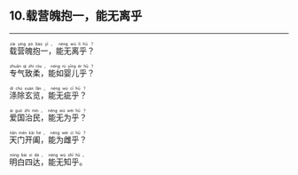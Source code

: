 ## 10.载营魄抱一，能无离乎
---


<ruby><rb> 载营魄抱一，能无离乎？ </rb> <rt> zài  yíng  pò  bào  yī ， néng  wú  lí  hū ？</rt>
</ruby>

<ruby><rb> 专气致柔，能如婴儿乎？ </rb> <rt> zhuān  qì  zhì  róu ， néng  rú  yīng  ér  hū ？</rt>
</ruby>

<ruby><rb> 涤除玄览，能无疵乎？ </rb> <rt> dí  chú  xuán  lǎn ， néng  wú  cī  hū ？</rt>
</ruby>

<ruby><rb> 爱国治民，能无为乎？ </rb> <rt> ài  guó  zhì  mín ， néng  wú  wéi  hū ？</rt>
</ruby>

<ruby><rb> 天门开阖，能为雌乎？ </rb> <rt> tiān  mén  kāi  hé ， néng  wéi  cí  hū ？</rt>
</ruby>

<ruby><rb> 明白四达，能无知乎。 </rb> <rt> míng  bái  sì  dá ， néng  wú  zhī  hū 。</rt>
</ruby>

<ruby><rb>   </rb> <rt> </rt>
</ruby>

